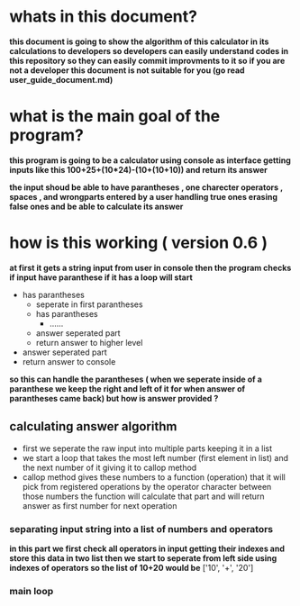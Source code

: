 # whats in this document?

**this document is going to show the algorithm of this calculator in its calculations to developers
so developers can easily understand codes in this repository so they can easily commit improvments to it
so if you are not a developer this document is not suitable for you (go read user_guide_document.md)**

# what is the main goal of the program?
**this program is going to be a calculator using console as interface getting inputs like this 
100+25+(10*24)-(10+(10+10)) and return its answer**

**the input shoud be able to have parantheses , one charecter operators , spaces , and wrongparts entered by a user
handling true ones erasing false ones and be able to calculate its answer**

# how is this working ( version 0.6 )

**at first it gets a string input from user in console 
then the program checks if input have paranthese if it has a loop will 
start**

- has parantheses
  - seperate in first parantheses
  - has parantheses
    - ......
  - answer seperated part
  - return answer to higher level
- answer seperated part
- return answer to console

**so this can handle the parantheses ( when we seperate inside of a paranthese we keep the right and left of it for when answer of parantheses came back)
but how is answer provided ?**

## calculating answer algorithm

- first we seperate the raw input into multiple parts keeping it in a list
- we start a loop that takes the most left number (first element in list) and the next number of it  giving it to callop method
- callop method gives these numbers to a function (operation) that it will pick from registered operations  by the operator character between those numbers the function  will calculate that part and will return answer as first number for next operation

### separating input string into a list of numbers and operators

**in this part we first check all operators in input getting their indexes and store this data in two list
then we start to seperate from left side using indexes of operators so the list of 10+20 would be**
    ['10', '+', '20']

### main loop
